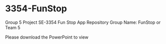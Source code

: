 # 3354-FunStop
Group 5 Project SE-3354 Fun Stop App Repository
Group Name: FunStop or Team 5

Please download the PowerPoint to view
